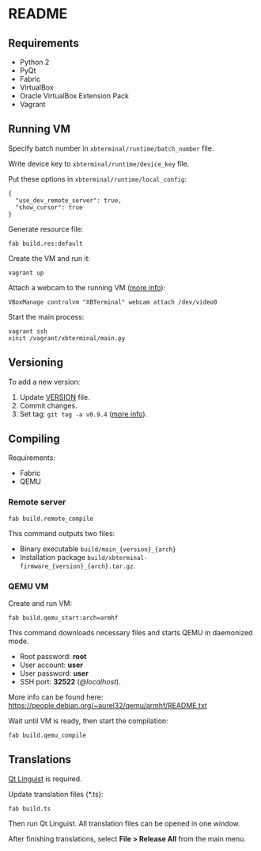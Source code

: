 # README

## Requirements

* Python 2
* PyQt
* Fabric
* VirtualBox
* Oracle VirtualBox Extension Pack
* Vagrant

## Running VM

Specify batch number in `xbterminal/runtime/batch_number` file.

Write device key to `xbterminal/runtime/device_key` file.

Put these options in `xbterminal/runtime/local_config`:

```
{
  "use_dev_remote_server": true,
  "show_cursor": true
}
```

Generate resource file:

```
fab build.res:default
```

Create the VM and run it:

```
vagrant up
```

Attach a webcam to the running VM ([more info](http://www.virtualbox.org/manual/ch09.html#idp99569632)):

```
VBoxManage controlvm "XBTerminal" webcam attach /dev/video0
```

Start the main process:

```
vagrant ssh
xinit /vagrant/xbterminal/main.py
```

## Versioning

To add a new version:

1. Update [VERSION](VERSION) file.
2. Commit changes.
3. Set tag: `git tag -a v0.9.4` ([more info](https://git-scm.com/book/en/v2/Git-Basics-Tagging)).

## Compiling

Requirements:

* Fabric
* QEMU

### Remote server

```
fab build.remote_compile
```

This command outputs two files:

* Binary executable `build/main_{version}_{arch}`
* Installation package `build/xbterminal-firmware_{version}_{arch}.tar.gz`.

### QEMU VM

Create and run VM:

```
fab build.qemu_start:arch=armhf
```

This command downloads necessary files and starts QEMU in daemonized mode.

* Root password: **root**
* User account: **user**
* User password: **user**
* SSH port: **32522** (*@localhost*).

More info can be found here: https://people.debian.org/~aurel32/qemu/armhf/README.txt

Wait until VM is ready, then start the compilation:

```
fab build.qemu_compile
```

## Translations

[Qt Linguist](http://doc.qt.io/qt-4.8/linguist-manual.html) is required.

Update translation files (*.ts):

```
fab build.ts
```

Then run Qt Linguist. All translation files can be opened in one window.

After finishing translations, select **File > Release All** from the main menu.
